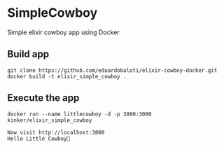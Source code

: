 # SimpleCowboy

Simple elixir cowboy app using Docker

## Build app 

```
git clone https://github.com/eduardobaloti/elixir-cowboy-docker.git
docker build -t elixir_simple_cowboy .
```

## Execute the app 
```
docker run --name littlecowboy -d -p 3000:3000 kinker/elixir_simple_cowboy
```

```
Now visit http://localhost:3000
Hello Little Cowboy🤠
```
